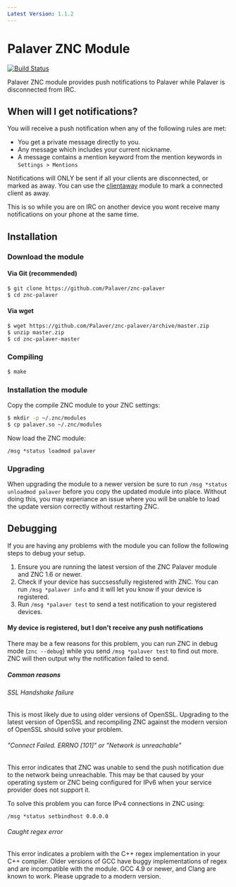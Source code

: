 ```yaml
---
Latest Version: 1.1.2
---
```


# Palaver ZNC Module

[![Build Status](https://img.shields.io/circleci/project/cocodelabs/znc-palaver/master.svg)](https://circleci.com/gh/cocodelabs/znc-palaver)

Palaver ZNC module provides push notifications to Palaver while Palaver is
disconnected from IRC.

##  When will I get notifications?

You will receive a push notification when any of the following rules are met:

* You get a private message directly to you.
* Any message which includes your current nickname.
* A message contains a mention keyword from the mention keywords in `Settings > Mentions`

Notifications will ONLY be sent if all your clients are disconnected, or marked
as away. You can use the [clientaway](http://wiki.znc.in/Clientaway) module to
mark a connected client as away.

This is so while you are on IRC on another device you wont receive many
notifications on your phone at the same time.

## Installation

### Download the module

#### Via Git (recommended)

```bash
$ git clone https://github.com/Palaver/znc-palaver
$ cd znc-palaver
```

#### Via wget

```bash
$ wget https://github.com/Palaver/znc-palaver/archive/master.zip
$ unzip master.zip
$ cd znc-palaver-master
```

### Compiling

```bash
$ make
```

### Installation the module

Copy the compile ZNC module to your ZNC settings:

```bash
$ mkdir -p ~/.znc/modules
$ cp palaver.so ~/.znc/modules
```

Now load the ZNC module:

    /msg *status loadmod palaver

### Upgrading

When upgrading the module to a newer version be sure to run
`/msg *status unloadmod palaver` before you copy the updated module into
place. Without doing this, you may experiance an issue where you will be
unable to load the update version correctly without restarting ZNC.

## Debugging

If you are having any problems with the module you can follow the
following steps to debug your setup.

1. Ensure you are running the latest version of the ZNC Palaver module and ZNC 1.6 or newer.
1. Check if your device has succsessfully registered with ZNC. You can run `/msg *palaver info` and it will let you know if your device is registered.
1. Run `/msg *palaver test` to send a test notification to your registered devices.
   
#### My device is registered, but I don't receive any push notifications

There may be a few reasons for this problem, you can run ZNC in debug mode
(`znc --debug`) while you send `/msg *palaver test` to find out more.
ZNC will then output why the notification failed to send.

##### Common reasons

###### SSL Handshake failure

This is most likely due to using older versions of OpenSSL. Upgrading to the latest version of OpenSSL and recompiling ZNC against the modern version of OpenSSL should solve your problem.

###### "Connect Failed. ERRNO [101]" or "Network is unreachable"

This error indicates that ZNC was unable to send the push notification due to the network being unreachable. This may be that caused by your operating system or ZNC being configured for IPv6 when your service provider does not support it.

To solve this problem you can force IPv4 connections in ZNC using:

```
/msg *status setbindhost 0.0.0.0
```

###### Caught regex error

This error indicates a problem with the C++ regex implementation in your C++
compiler. Older versions of GCC have buggy implementations of regex and are
incompatible with the module. GCC 4.9 or newer, and Clang are known to work.
Please upgrade to a modern version.
